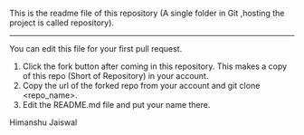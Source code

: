 This is the readme file of this repository (A single folder in Git ,hosting the project is called repository).

*********************************************************************
You can edit this file for your first pull request.

1. Click the fork button after coming in this repository. 
   This makes a copy of this repo (Short of Repository) in your account.
2. Copy the url of the forked repo from your account and git clone <repo_name>.
3. Edit the README.md file and put your name there.

Himanshu Jaiswal
